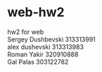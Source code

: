 # web-hw2
hw2 for web <br/>
Sergey Dushbevski 313313991 <br/>
alex dushevski 313313983 <br/>
Roman Yakir 320910888 <br/>
Gal Palas 303122782 <br/>
